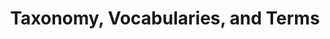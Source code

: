 ---
title: "Taxonomy, Vocabularies, and Terms"
weight: 4
description: >
  Group pieces of related content together for tagging, filtering, sorting and grouping with Open Y’s tagging system.
---